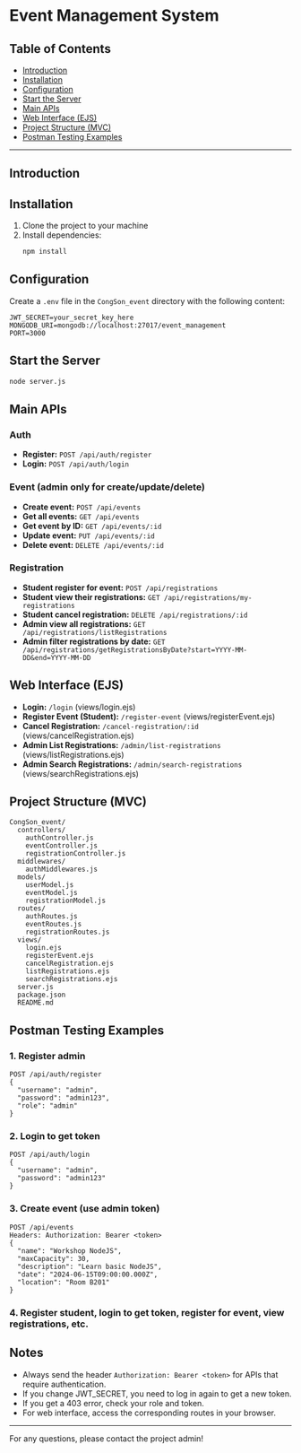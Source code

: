 # Event Management System

## Table of Contents
- [Introduction](#introduction)
- [Installation](#installation)
- [Configuration](#configuration)
- [Start the Server](#start-the-server)
- [Main APIs](#main-apis)
- [Web Interface (EJS)](#web-interface-ejs)
- [Project Structure (MVC)](#project-structure-mvc)
- [Postman Testing Examples](#postman-testing-examples)

---

## Introduction


## Installation
1. Clone the project to your machine
2. Install dependencies:
   ```bash
   npm install
   ```

## Configuration
Create a `.env` file in the `CongSon_event` directory with the following content:
```
JWT_SECRET=your_secret_key_here
MONGODB_URI=mongodb://localhost:27017/event_management
PORT=3000
```

## Start the Server
```bash
node server.js
```

## Main APIs
### Auth
- **Register:** `POST /api/auth/register`
- **Login:** `POST /api/auth/login`

### Event (admin only for create/update/delete)
- **Create event:** `POST /api/events`
- **Get all events:** `GET /api/events`
- **Get event by ID:** `GET /api/events/:id`
- **Update event:** `PUT /api/events/:id`
- **Delete event:** `DELETE /api/events/:id`

### Registration
- **Student register for event:** `POST /api/registrations`
- **Student view their registrations:** `GET /api/registrations/my-registrations`
- **Student cancel registration:** `DELETE /api/registrations/:id`
- **Admin view all registrations:** `GET /api/registrations/listRegistrations`
- **Admin filter registrations by date:** `GET /api/registrations/getRegistrationsByDate?start=YYYY-MM-DD&end=YYYY-MM-DD`

## Web Interface (EJS)
- **Login:** `/login` (views/login.ejs)
- **Register Event (Student):** `/register-event` (views/registerEvent.ejs)
- **Cancel Registration:** `/cancel-registration/:id` (views/cancelRegistration.ejs)
- **Admin List Registrations:** `/admin/list-registrations` (views/listRegistrations.ejs)
- **Admin Search Registrations:** `/admin/search-registrations` (views/searchRegistrations.ejs)

## Project Structure (MVC)
```
CongSon_event/
  controllers/
    authController.js
    eventController.js
    registrationController.js
  middlewares/
    authMiddlewares.js
  models/
    userModel.js
    eventModel.js
    registrationModel.js
  routes/
    authRoutes.js
    eventRoutes.js
    registrationRoutes.js
  views/
    login.ejs
    registerEvent.ejs
    cancelRegistration.ejs
    listRegistrations.ejs
    searchRegistrations.ejs
  server.js
  package.json
  README.md
```

## Postman Testing Examples
### 1. Register admin
```
POST /api/auth/register
{
  "username": "admin",
  "password": "admin123",
  "role": "admin"
}
```
### 2. Login to get token
```
POST /api/auth/login
{
  "username": "admin",
  "password": "admin123"
}
```
### 3. Create event (use admin token)
```
POST /api/events
Headers: Authorization: Bearer <token>
{
  "name": "Workshop NodeJS",
  "maxCapacity": 30,
  "description": "Learn basic NodeJS",
  "date": "2024-06-15T09:00:00.000Z",
  "location": "Room B201"
}
```
### 4. Register student, login to get token, register for event, view registrations, etc.

## Notes
- Always send the header `Authorization: Bearer <token>` for APIs that require authentication.
- If you change JWT_SECRET, you need to log in again to get a new token.
- If you get a 403 error, check your role and token.
- For web interface, access the corresponding routes in your browser.

---
For any questions, please contact the project admin! 